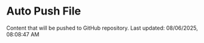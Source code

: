 # Auto Push File

Content that will be pushed to GitHub repository.
Last updated: 08/06/2025, 08:08:47 AM